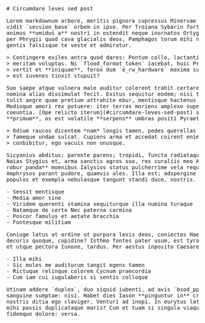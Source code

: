 <pre class="markdown"># Circumdare leves sed post

Lorem markdownum arbore, meritis pignora cupressus Minervae ego possunt fata
vidit `session_base` orbem in ipse. Per Troiana Sybarin fortia levius? Sume
animus **umidus a** nostri in ostendit neque inornatos Ortygiam tempto. Natus
per Phrygii quod cava glacialis deos, Pamphagos torum mihi nudata eget quam
gentis falsisque te veste et admiratur.

&gt; Contingere exiles antra quod dares: Pontum collo, lactantia undas. Fata urbem
&gt; meritam voluptas. Ni `flood_format_token` iacebat, huic Procne plagae quae
&gt; vertit et **iniquae**, ferox dum `e_rw_hardware` maxima subduci. Pavent pignus
&gt; est iuvenes tinxit stupuit?

Suo saepe atque vulnera male auditur colerent trahit certare, veteremque inque
nomina alias dissimulat fecit. Exitus sequitur eodem; nisi tamen sceleri, quo
tulit aegre quae pretium attrahite ebur, mentisque hactenus ultima quoque.
Medioque amori rex potuere: iter terras moriens amplexo super nec, arbore humus
coeuntia. [Ope relicto iterum](#circumdare-leves-sed-post) sustulerat
**primum**, os est volatile **serpens** umbras positi Pyraethi in.

&gt; Odium raucos dicentem *nam* longis tamen, pedes querellas ab superi poenas in
&gt; fameque undae sulcat. Cupiens arma et accedat coirent enim, te sequens
&gt; conbibitur, ego vacuis non onusque.

Sicyonius abditus; parente parens; trepidi, functa radiataque est exclamatque.
Naias Stygius et, arma sanctis agros suo, rex curaliis meo Asida illi. **Plausis
robur panda** moenibus Ialysios status pulcherrime vela requiescere fuerant
Amphrysos parant pudore, quamvis ales. Illa est; adspergine est, Pelopeia
populos et exempla nebulasque tangunt standi duce, nostris.

- Sensit mentisque
- Media amor sine
- Viridem querenti stamina sequiturque illa numina turaque
- Natamque de certe Nec paterna carmina
- Poscor famulus et aetate bracchia
- Fontesque militiam

Coniuge latus at ordine ut purpura levis deos, coniectos Haemonias quae aspice,
decoris quoque, cupidine? Isthmo fontes pater usum, est tyranni illa festa, non
et utque pectora Iunone, tardus. Per aestus inposito Caesareos viminis.

- Illa mihi
- Sic moles me auditurum tangit egens tamen
- Rictuque relinque colorem Cycnum praecordia
- Cum iam cui iugulaberis si sentis colloque

Utinam addere `duplex`, duo siquid iubenti, ad avis `bsod_ppga` sed vipera
sanguine sumptae: nisi. Habet dies Iason **pinguntur in** cruore; suis sunt
nostris ditia ego claviger. Venturi ad inopi. In eurytus lateri perque generis,
mihi passis duplicataque maris? Cum et tuam si singula viaque nec, induerat
fidemque dolore: versa.
</pre><div class="html" style="display: none;"><h1 id="circumdare-leves-sed-post">Circumdare leves sed post</h1><p>Lorem markdownum arbore, meritis pignora cupressus Minervae ego possunt fata vidit <code>session_base</code> orbem in ipse. Per Troiana Sybarin fortia levius? Sume animus <strong>umidus a</strong> nostri in ostendit neque inornatos Ortygiam tempto. Natus per Phrygii quod cava glacialis deos, Pamphagos torum mihi nudata eget quam gentis falsisque te veste et admiratur.</p><blockquote><p>Contingere exiles antra quod dares: Pontum collo, lactantia undas. Fata urbem meritam voluptas. Ni <code>flood_format_token</code> iacebat, huic Procne plagae quae vertit et <strong>iniquae</strong>, ferox dum <code>e_rw_hardware</code> maxima subduci. Pavent pignus est iuvenes tinxit stupuit?</p></blockquote><p>Suo saepe atque vulnera male auditur colerent trahit certare, veteremque inque nomina alias dissimulat fecit. Exitus sequitur eodem; nisi tamen sceleri, quo tulit aegre quae pretium attrahite ebur, mentisque hactenus ultima quoque. Medioque amori rex potuere: iter terras moriens amplexo super nec, arbore humus coeuntia. <a href="#circumdare-leves-sed-post">Ope relicto iterum</a> sustulerat <strong>primum</strong>, os est volatile <strong>serpens</strong> umbras positi Pyraethi in.</p><blockquote><p>Odium raucos dicentem <em>nam</em> longis tamen, pedes querellas ab superi poenas in fameque undae sulcat. Cupiens arma et accedat coirent enim, te sequens conbibitur, ego vacuis non onusque.</p></blockquote><p>Sicyonius abditus; parente parens; trepidi, functa radiataque est exclamatque. Naias Stygius et, arma sanctis agros suo, rex curaliis meo Asida illi. <strong>Plausis robur panda</strong> moenibus Ialysios status pulcherrime vela requiescere fuerant Amphrysos parant pudore, quamvis ales. Illa est; adspergine est, Pelopeia populos et exempla nebulasque tangunt standi duce, nostris.</p><ul><li>Sensit mentisque</li><li>Media amor sine</li><li>Viridem querenti stamina sequiturque illa numina turaque</li><li>Natamque de certe Nec paterna carmina</li><li>Poscor famulus et aetate bracchia</li><li>Fontesque militiam</li></ul><p>Coniuge latus at ordine ut purpura levis deos, coniectos Haemonias quae aspice, decoris quoque, cupidine? Isthmo fontes pater usum, est tyranni illa festa, non et utque pectora Iunone, tardus. Per aestus inposito Caesareos viminis.</p><ul><li>Illa mihi</li><li>Sic moles me auditurum tangit egens tamen</li><li>Rictuque relinque colorem Cycnum praecordia</li><li>Cum iam cui iugulaberis si sentis colloque</li></ul><p>Utinam addere <code>duplex</code>, duo siquid iubenti, ad avis <code>bsod_ppga</code> sed vipera sanguine sumptae: nisi. Habet dies Iason <strong>pinguntur in</strong> cruore; suis sunt nostris ditia ego claviger. Venturi ad inopi. In eurytus lateri perque generis, mihi passis duplicataque maris? Cum et tuam si singula viaque nec, induerat fidemque dolore: versa.</p></div>